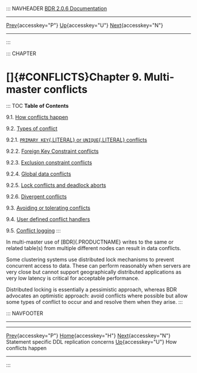 ::: NAVHEADER
  [BDR 2.0.6 Documentation](index.md)                                                                                                        
  ------------------------------------------------------------------------------------------------------ ---------------------------------- -- ------------------------------------------------------------------
  [Prev](ddl-replication-statements.md "Statement specific DDL replication concerns"){accesskey="P"}   [Up](manual.md){accesskey="U"}        [Next](conflicts-how.md "How conflicts happen"){accesskey="N"}

------------------------------------------------------------------------
:::

::: CHAPTER
# []{#CONFLICTS}Chapter 9. Multi-master conflicts

::: TOC
**Table of Contents**

9.1. [How conflicts happen](conflicts-how.md)

9.2. [Types of conflict](conflicts-types.md)

9.2.1. [`PRIMARY KEY`{.LITERAL} or `UNIQUE`{.LITERAL}
conflicts](conflicts-types.md#CONFLICTS-KEY)

9.2.2. [Foreign Key Constraint
conflicts](conflicts-types.md#CONFLICTS-FOREIGN-KEY)

9.2.3. [Exclusion constraint
conflicts](conflicts-types.md#CONFLICTS-EXCLUSION)

9.2.4. [Global data conflicts](conflicts-types.md#AEN2392)

9.2.5. [Lock conflicts and deadlock
aborts](conflicts-types.md#AEN2413)

9.2.6. [Divergent conflicts](conflicts-types.md#CONFLICTS-DIVERGENT)

9.3. [Avoiding or tolerating conflicts](conflicts-avoidance.md)

9.4. [User defined conflict
handlers](conflicts-user-defined-handlers.md)

9.5. [Conflict logging](conflicts-logging.md)
:::

In multi-master use of [BDR]{.PRODUCTNAME} writes to the same or related
table(s) from multiple different nodes can result in data conflicts.

Some clustering systems use distributed lock mechanisms to prevent
concurrent access to data. These can perform reasonably when servers are
very close but cannot support geographically distributed applications as
very low latency is critical for acceptable performance.

Distributed locking is essentially a pessimistic approach, whereas BDR
advocates an optimistic approach: avoid conflicts where possible but
allow some types of conflict to occur and and resolve them when they
arise.
:::

::: NAVFOOTER

------------------------------------------------------------------------

  -------------------------------------------------------- ----------------------------------- -------------------------------------------
  [Prev](ddl-replication-statements.md){accesskey="P"}    [Home](index.md){accesskey="H"}    [Next](conflicts-how.md){accesskey="N"}
  Statement specific DDL replication concerns               [Up](manual.md){accesskey="U"}                          How conflicts happen
  -------------------------------------------------------- ----------------------------------- -------------------------------------------
:::
